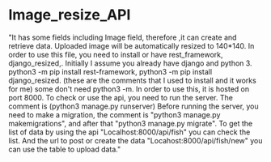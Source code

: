 # Image_resize_API
"It has some fields including Image field, therefore ,it can create and retrieve data. 
Uploaded image will be automatically resized to 140*140.
In order to use this file, you need to install or have rest_framework, django_resized,. 
Initially I assume you already have django and python 3. 
python3 -m pip install rest-framework, python3 -m pip install django_resized. (these are the comments that I used to install and it works for me) some don't need python3 -m. 
In order to use this, it is hosted on port 8000. 
To check or use the api, you need to run the server. The comment is (python3 manage.py runserver) 
Before running the server, you need to make a migration, the comment is "python3 manage.py makemigrations", and after that "python3 manage.py migrate". 
To get the list of data by using the api "Localhost:8000/api/fish" you can check the list. 
And the url to post or create the data "Locahost:8000/api/fish/new" you can use the table to upload data."
